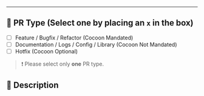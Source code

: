 <!-- cocoon_marker:managed -->
---
## 🚀 PR Type (Select one by placing an `x` in the box)

- [ ] Feature / Bugfix / Refactor (Cocoon Mandated)
- [ ] Documentation / Logs / Config / Library (Cocoon Not Mandated)
- [ ] Hotfix (Cocoon Optional)

> ❗ Please select only **one** PR type.

## 📝 Description
